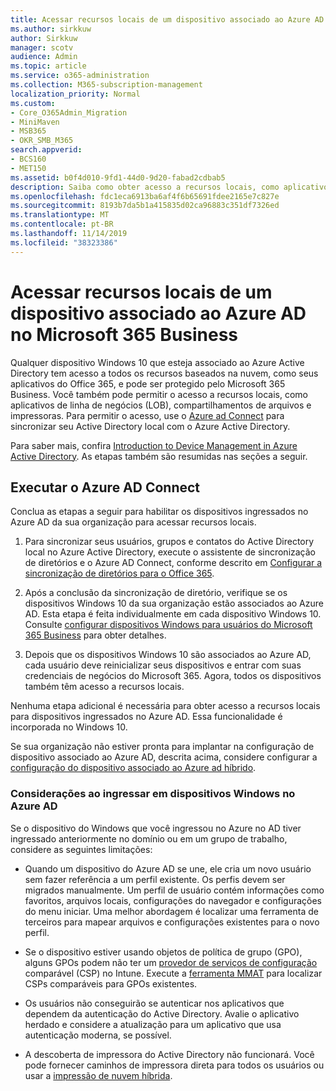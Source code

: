 ```yaml
---
title: Acessar recursos locais de um dispositivo associado ao Azure AD no Microsoft 365 Business
ms.author: sirkkuw
author: Sirkkuw
manager: scotv
audience: Admin
ms.topic: article
ms.service: o365-administration
ms.collection: M365-subscription-management
localization_priority: Normal
ms.custom:
- Core_O365Admin_Migration
- MiniMaven
- MSB365
- OKR_SMB_M365
search.appverid:
- BCS160
- MET150
ms.assetid: b0f4d010-9fd1-44d0-9d20-fabad2cdbab5
description: Saiba como obter acesso a recursos locais, como aplicativos de linha de negócios, compartilhamento de arquivos e impressoras de um dispositivo Windows 10 associado ao Azure Active Directory.
ms.openlocfilehash: fdc1eca6913ba6af4f6b65691fdee2165e7c827e
ms.sourcegitcommit: 8193b7da5b1a415835d02ca96883c351df7326ed
ms.translationtype: MT
ms.contentlocale: pt-BR
ms.lasthandoff: 11/14/2019
ms.locfileid: "38323386"
---
```

# <a name="access-on-premises-resources-from-an-azure-ad-joined-device-in-microsoft-365-business"></a>Acessar recursos locais de um dispositivo associado ao Azure AD no Microsoft 365 Business

Qualquer dispositivo Windows 10 que esteja associado ao Azure Active Directory tem acesso a todos os recursos baseados na nuvem, como seus aplicativos do Office 365, e pode ser protegido pelo Microsoft 365 Business. Você também pode permitir o acesso a recursos locais, como aplicativos de linha de negócios (LOB), compartilhamentos de arquivos e impressoras. Para permitir o acesso, use o [Azure ad Connect](https://docs.microsoft.com/azure/active-directory/connect/active-directory-aadconnect) para sincronizar seu Active Directory local com o Azure Active Directory. 

Para saber mais, confira [Introduction to Device Management in Azure Active Directory](https://docs.microsoft.com/azure/active-directory/device-management-introduction).
As etapas também são resumidas nas seções a seguir.

## <a name="run-azure-ad-connect"></a>Executar o Azure AD Connect

Conclua as etapas a seguir para habilitar os dispositivos ingressados no Azure AD da sua organização para acessar recursos locais.
  
1. Para sincronizar seus usuários, grupos e contatos do Active Directory local no Azure Active Directory, execute o assistente de sincronização de diretórios e o Azure AD Connect, conforme descrito em [Configurar a sincronização de diretórios para o Office 365](https://support.office.com/article/1b3b5318-6977-42ed-b5c7-96fa74b08846).
    
2. Após a conclusão da sincronização de diretório, verifique se os dispositivos Windows 10 da sua organização estão associados ao Azure AD. Esta etapa é feita individualmente em cada dispositivo Windows 10. Consulte [configurar dispositivos Windows para usuários do Microsoft 365 Business](set-up-windows-devices.md) para obter detalhes. 
    
3. Depois que os dispositivos Windows 10 são associados ao Azure AD, cada usuário deve reinicializar seus dispositivos e entrar com suas credenciais de negócios do Microsoft 365. Agora, todos os dispositivos também têm acesso a recursos locais.
    
Nenhuma etapa adicional é necessária para obter acesso a recursos locais para dispositivos ingressados no Azure AD. Essa funcionalidade é incorporada no Windows 10. 
  
Se sua organização não estiver pronta para implantar na configuração de dispositivo associado ao Azure AD, descrita acima, considere configurar a [configuração do dispositivo associado ao Azure ad híbrido](manage-windows-devices.md).
  
### <a name="considerations-when-you-join-windows-devices-to-azure-ad"></a>Considerações ao ingressar em dispositivos Windows no Azure AD

Se o dispositivo do Windows que você ingressou no Azure no AD tiver ingressado anteriormente no domínio ou em um grupo de trabalho, considere as seguintes limitações:
  
- Quando um dispositivo do Azure AD se une, ele cria um novo usuário sem fazer referência a um perfil existente. Os perfis devem ser migrados manualmente. Um perfil de usuário contém informações como favoritos, arquivos locais, configurações do navegador e configurações do menu iniciar. Uma melhor abordagem é localizar uma ferramenta de terceiros para mapear arquivos e configurações existentes para o novo perfil.

- Se o dispositivo estiver usando objetos de política de grupo (GPO), alguns GPOs podem não ter um [provedor de serviços de configuração](https://docs.microsoft.com/windows/configuration/provisioning-packages/how-it-pros-can-use-configuration-service-providers) comparável (CSP) no Intune. Execute a [ferramenta MMAT](https://www.microsoft.com/download/details.aspx?id=45520) para localizar CSPs comparáveis para GPOs existentes.

- Os usuários não conseguirão se autenticar nos aplicativos que dependem da autenticação do Active Directory. Avalie o aplicativo herdado e considere a atualização para um aplicativo que usa autenticação moderna, se possível.

- A descoberta de impressora do Active Directory não funcionará. Você pode fornecer caminhos de impressora direta para todos os usuários ou usar a [impressão de nuvem híbrida](https://docs.microsoft.com/windows-server/administration/hybrid-cloud-print/hybrid-cloud-print-deploy).
